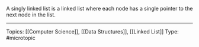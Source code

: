 A singly linked list is a linked list where each node has a single pointer to the next node in the list.

___
Topics: [[Computer Science]], [[Data Structures]], [[Linked List]]
Type: #microtopic 
